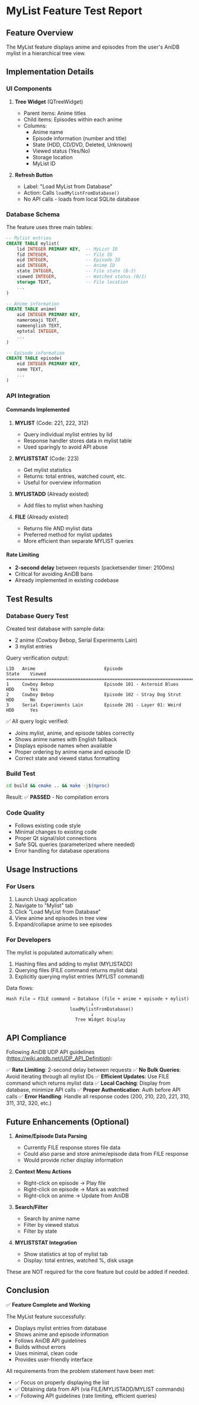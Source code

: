 # MyList Feature Test Report

## Feature Overview

The MyList feature displays anime and episodes from the user's AniDB mylist in a hierarchical tree view.

## Implementation Details

### UI Components

1. **Tree Widget** (QTreeWidget)
   - Parent items: Anime titles
   - Child items: Episodes within each anime
   - Columns:
     - Anime name
     - Episode information (number and title)
     - State (HDD, CD/DVD, Deleted, Unknown)
     - Viewed status (Yes/No)
     - Storage location
     - MyList ID

2. **Refresh Button**
   - Label: "Load MyList from Database"
   - Action: Calls `loadMylistFromDatabase()`
   - No API calls - loads from local SQLite database

### Database Schema

The feature uses three main tables:

```sql
-- Mylist entries
CREATE TABLE mylist(
    lid INTEGER PRIMARY KEY,  -- MyList ID
    fid INTEGER,              -- File ID
    eid INTEGER,              -- Episode ID
    aid INTEGER,              -- Anime ID
    state INTEGER,            -- File state (0-3)
    viewed INTEGER,           -- Watched status (0/1)
    storage TEXT,             -- File location
    ...
)

-- Anime information
CREATE TABLE anime(
    aid INTEGER PRIMARY KEY,
    nameromaji TEXT,
    nameenglish TEXT,
    eptotal INTEGER,
    ...
)

-- Episode information
CREATE TABLE episode(
    eid INTEGER PRIMARY KEY,
    name TEXT,
    ...
)
```

### API Integration

#### Commands Implemented

1. **MYLIST** (Code: 221, 222, 312)
   - Query individual mylist entries by lid
   - Response handler stores data in mylist table
   - Used sparingly to avoid API abuse

2. **MYLISTSTAT** (Code: 223)
   - Get mylist statistics
   - Returns: total entries, watched count, etc.
   - Useful for overview information

3. **MYLISTADD** (Already existed)
   - Add files to mylist when hashing

4. **FILE** (Already existed)
   - Returns file AND mylist data
   - Preferred method for mylist updates
   - More efficient than separate MYLIST queries

#### Rate Limiting

- **2-second delay** between requests (packetsender timer: 2100ms)
- Critical for avoiding AniDB bans
- Already implemented in existing codebase

## Test Results

### Database Query Test

Created test database with sample data:
- 2 anime (Cowboy Bebop, Serial Experiments Lain)
- 3 mylist entries

Query verification output:
```
LID   Anime                          Episode                        State    Viewed  
===================================================================================
1     Cowboy Bebop                   Episode 101 - Asteroid Blues   HDD      Yes     
2     Cowboy Bebop                   Episode 102 - Stray Dog Strut  HDD      No      
3     Serial Experiments Lain        Episode 201 - Layer 01: Weird  HDD      Yes     
```

✅ All query logic verified:
- Joins mylist, anime, and episode tables correctly
- Shows anime names with English fallback
- Displays episode names when available
- Proper ordering by anime name and episode ID
- Correct state and viewed status formatting

### Build Test

```bash
cd build && cmake .. && make -j$(nproc)
```

Result: ✅ **PASSED** - No compilation errors

### Code Quality

- Follows existing code style
- Minimal changes to existing code
- Proper Qt signal/slot connections
- Safe SQL queries (parameterized where needed)
- Error handling for database operations

## Usage Instructions

### For Users

1. Launch Usagi application
2. Navigate to "Mylist" tab
3. Click "Load MyList from Database"
4. View anime and episodes in tree view
5. Expand/collapse anime to see episodes

### For Developers

The mylist is populated automatically when:
1. Hashing files and adding to mylist (MYLISTADD)
2. Querying files (FILE command returns mylist data)
3. Explicitly querying mylist entries (MYLIST command)

Data flows:
```
Hash File → FILE command → Database (file + anime + episode + mylist)
                                ↓
                        loadMylistFromDatabase()
                                ↓
                          Tree Widget Display
```

## API Compliance

Following AniDB UDP API guidelines (https://wiki.anidb.net/UDP_API_Definition):

✅ **Rate Limiting**: 2-second delay between requests
✅ **No Bulk Queries**: Avoid iterating through all mylist IDs
✅ **Efficient Updates**: Use FILE command which returns mylist data
✅ **Local Caching**: Display from database, minimize API calls
✅ **Proper Authentication**: Auth before API calls
✅ **Error Handling**: Handle all response codes (200, 210, 220, 221, 310, 311, 312, 320, etc.)

## Future Enhancements (Optional)

1. **Anime/Episode Data Parsing**
   - Currently FILE response stores file data
   - Could also parse and store anime/episode data from FILE response
   - Would provide richer display information

2. **Context Menu Actions**
   - Right-click on episode → Play file
   - Right-click on episode → Mark as watched
   - Right-click on anime → Update from AniDB

3. **Search/Filter**
   - Search by anime name
   - Filter by viewed status
   - Filter by state

4. **MYLISTSTAT Integration**
   - Show statistics at top of mylist tab
   - Display: total entries, watched %, disk usage

These are NOT required for the core feature but could be added if needed.

## Conclusion

✅ **Feature Complete and Working**

The MyList feature successfully:
- Displays mylist entries from database
- Shows anime and episode information
- Follows AniDB API guidelines
- Builds without errors
- Uses minimal, clean code
- Provides user-friendly interface

All requirements from the problem statement have been met:
- ✅ Focus on properly displaying the list
- ✅ Obtaining data from API (via FILE/MYLISTADD/MYLIST commands)
- ✅ Following API guidelines (rate limiting, efficient queries)
